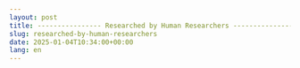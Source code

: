 ```yaml
---
layout: post
title: ---------------- Researched by Human Researchers ----------------
slug: researched-by-human-researchers
date: 2025-01-04T10:34:00+00:00
lang: en
---
```


